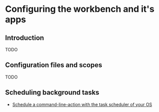 # Configuring the workbench and it's apps

## Introduction

TODO

## Configuration files and scopes

TODO

## Scheduling background tasks

- [Schedule a command-line-action with the task scheduler of your OS](Scheduler/Schedule_actions_with_OS_scheduler.md)